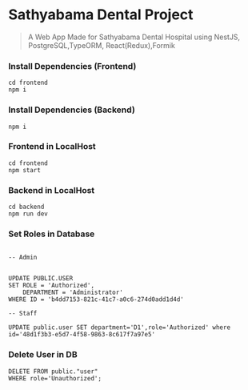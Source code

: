 # Sathyabama Dental Project

> A Web App Made for Sathyabama Dental Hospital using NestJS, PostgreSQL,TypeORM, React(Redux),Formik

### Install Dependencies (Frontend)

```
cd frontend
npm i
```

### Install Dependencies (Backend)

```
npm i
```

### Frontend in LocalHost

```
cd frontend
npm start
```

### Backend in LocalHost

```
cd backend
npm run dev
```

### Set Roles in Database

```

-- Admin


UPDATE PUBLIC.USER
SET ROLE = 'Authorized',
	DEPARTMENT = 'Administrator'
WHERE ID = 'b4dd7153-821c-41c7-a0c6-274d0add1d4d'

-- Staff

UPDATE public.user SET department='D1',role='Authorized' where id='48d1f3b3-e5d7-4f58-9863-8c617f7a97e5'

```

### Delete User in DB

```
DELETE FROM public."user"
WHERE role='Unauthorized';

```
